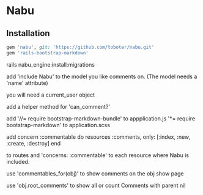 # Nabu

## Installation
```ruby
gem 'nabu', git: 'https://github.com/toboter/nabu.git'
gem 'rails-bootstrap-markdown'
```

rails nabu_engine:install:migrations

add 'include Nabu' to the model you like comments on.
(The model needs a 'name' attribute)

you will need a current_user object

add a helper method for 'can_comment?' 

add
'//= require bootstrap-markdown-bundle' to appplication.js
'*= require bootstrap-markdown' to application.scss

add
  concern :commentable do
    resources :comments, only: [:index, :new, :create, :destroy]
  end

  to routes
  and 'concerns: :commentable'
  to each resource where Nabu is included.

use 'commentables_for(obj)' to show comments on the obj show page

use 'obj.root_comments' to show all or count Comments with parent nil